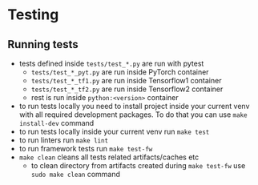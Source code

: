 <!--
Copyright (c) 2021, NVIDIA CORPORATION. All rights reserved.

Licensed under the Apache License, Version 2.0 (the "License");
you may not use this file except in compliance with the License.
You may obtain a copy of the License at

    http://www.apache.org/licenses/LICENSE-2.0

Unless required by applicable law or agreed to in writing, software
distributed under the License is distributed on an "AS IS" BASIS,
WITHOUT WARRANTIES OR CONDITIONS OF ANY KIND, either express or implied.
See the License for the specific language governing permissions and
limitations under the License.
-->
# Testing

## Running tests
- tests defined inside `tests/test_*.py` are run with pytest
  - `tests/test_*_pyt.py` are run inside PyTorch container
  - `tests/test_*_tf1.py` are run inside Tensorflow1 container
  - `tests/test_*_tf2.py` are run inside Tensorflow2 container
  - rest is run inside `python:<version>` container
- to run tests locally you need to install project inside your current venv with all required development packages.
  To do that you can use `make install-dev` command
- to run tests locally inside your current venv run `make test`
- to run linters run `make lint`
- to run framework tests run `make test-fw`
- `make clean` cleans all tests related artifacts/caches etc
  - to clean directory from artifacts created during `make test-fw` use `sudo make clean` command
